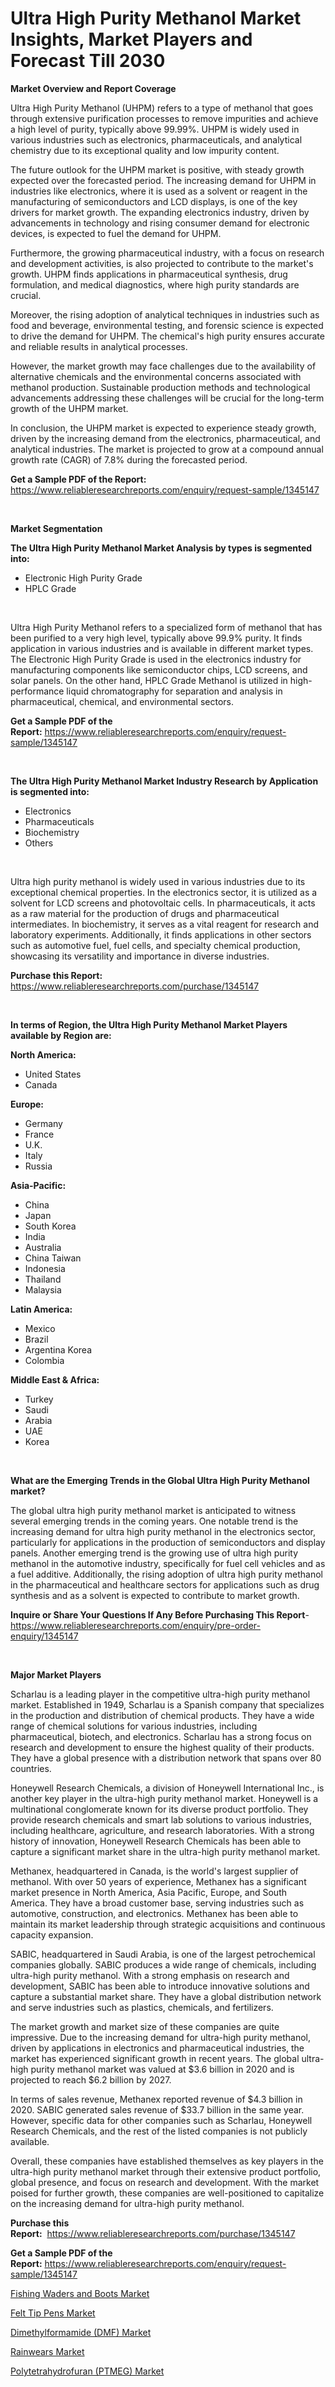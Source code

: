 <p><h1>Ultra High Purity Methanol Market Insights, Market Players and Forecast Till 2030</h1></p><p><strong>Market Overview and Report Coverage</strong></p>
<p><p>Ultra High Purity Methanol (UHPM) refers to a type of methanol that goes through extensive purification processes to remove impurities and achieve a high level of purity, typically above 99.99%. UHPM is widely used in various industries such as electronics, pharmaceuticals, and analytical chemistry due to its exceptional quality and low impurity content.</p><p>The future outlook for the UHPM market is positive, with steady growth expected over the forecasted period. The increasing demand for UHPM in industries like electronics, where it is used as a solvent or reagent in the manufacturing of semiconductors and LCD displays, is one of the key drivers for market growth. The expanding electronics industry, driven by advancements in technology and rising consumer demand for electronic devices, is expected to fuel the demand for UHPM.</p><p>Furthermore, the growing pharmaceutical industry, with a focus on research and development activities, is also projected to contribute to the market's growth. UHPM finds applications in pharmaceutical synthesis, drug formulation, and medical diagnostics, where high purity standards are crucial.</p><p>Moreover, the rising adoption of analytical techniques in industries such as food and beverage, environmental testing, and forensic science is expected to drive the demand for UHPM. The chemical's high purity ensures accurate and reliable results in analytical processes.</p><p>However, the market growth may face challenges due to the availability of alternative chemicals and the environmental concerns associated with methanol production. Sustainable production methods and technological advancements addressing these challenges will be crucial for the long-term growth of the UHPM market.</p><p>In conclusion, the UHPM market is expected to experience steady growth, driven by the increasing demand from the electronics, pharmaceutical, and analytical industries. The market is projected to grow at a compound annual growth rate (CAGR) of 7.8% during the forecasted period.</p></p>
<p><strong>Get a Sample PDF of the Report:</strong> <a href="https://www.reliableresearchreports.com/enquiry/request-sample/1345147">https://www.reliableresearchreports.com/enquiry/request-sample/1345147</a></p>
<p>&nbsp;</p>
<p><strong>Market Segmentation</strong></p>
<p><strong>The Ultra High Purity Methanol Market Analysis by types is segmented into:</strong></p>
<p><ul><li>Electronic High Purity Grade</li><li>HPLC Grade</li></ul></p>
<p>&nbsp;</p>
<p><p>Ultra High Purity Methanol refers to a specialized form of methanol that has been purified to a very high level, typically above 99.9% purity. It finds application in various industries and is available in different market types. The Electronic High Purity Grade is used in the electronics industry for manufacturing components like semiconductor chips, LCD screens, and solar panels. On the other hand, HPLC Grade Methanol is utilized in high-performance liquid chromatography for separation and analysis in pharmaceutical, chemical, and environmental sectors.</p></p>
<p><strong>Get a Sample PDF of the Report:</strong>&nbsp;<a href="https://www.reliableresearchreports.com/enquiry/request-sample/1345147">https://www.reliableresearchreports.com/enquiry/request-sample/1345147</a></p>
<p>&nbsp;</p>
<p><strong>The Ultra High Purity Methanol Market Industry Research by Application is segmented into:</strong></p>
<p><ul><li>Electronics</li><li>Pharmaceuticals</li><li>Biochemistry</li><li>Others</li></ul></p>
<p>&nbsp;</p>
<p><p>Ultra high purity methanol is widely used in various industries due to its exceptional chemical properties. In the electronics sector, it is utilized as a solvent for LCD screens and photovoltaic cells. In pharmaceuticals, it acts as a raw material for the production of drugs and pharmaceutical intermediates. In biochemistry, it serves as a vital reagent for research and laboratory experiments. Additionally, it finds applications in other sectors such as automotive fuel, fuel cells, and specialty chemical production, showcasing its versatility and importance in diverse industries.</p></p>
<p><strong>Purchase this Report:</strong>&nbsp; <a href="https://www.reliableresearchreports.com/purchase/1345147">https://www.reliableresearchreports.com/purchase/1345147</a></p>
<p>&nbsp;</p>
<p><strong>In terms of Region, the Ultra High Purity Methanol Market Players available by Region are:</strong></p>
<p>
    <p> <strong> North America: </strong>
        <ul>
            <li>United States</li>
            <li>Canada</li>
        </ul>
        </p> 
    <p> <strong> Europe: </strong>
        <ul>
            <li>Germany</li>
            <li>France</li>
            <li>U.K.</li>
            <li>Italy</li>
            <li>Russia</li>
        </ul>
        </p> 
    <p> <strong> Asia-Pacific: </strong>
        <ul>
            <li>China</li>
            <li>Japan</li>
            <li>South Korea</li>
            <li>India</li>
            <li>Australia</li>
            <li>China Taiwan</li>
            <li>Indonesia</li>
            <li>Thailand</li>
            <li>Malaysia</li>
        </ul>
        </p> 
    <p> <strong> Latin America: </strong>
        <ul>
            <li>Mexico</li>
            <li>Brazil</li>
            <li>Argentina Korea</li>
            <li>Colombia</li>
        </ul>
        </p> 
    <p> <strong> Middle East & Africa: </strong>
        <ul>
            <li>Turkey</li>
            <li>Saudi</li>
            <li>Arabia</li>
            <li>UAE</li>
            <li>Korea</li>
        </ul>
    </p>
    </p>
<p>&nbsp;</p>
<p><strong>What are the Emerging Trends in the Global Ultra High Purity Methanol market?</strong></p>
<p><p>The global ultra high purity methanol market is anticipated to witness several emerging trends in the coming years. One notable trend is the increasing demand for ultra high purity methanol in the electronics sector, particularly for applications in the production of semiconductors and display panels. Another emerging trend is the growing use of ultra high purity methanol in the automotive industry, specifically for fuel cell vehicles and as a fuel additive. Additionally, the rising adoption of ultra high purity methanol in the pharmaceutical and healthcare sectors for applications such as drug synthesis and as a solvent is expected to contribute to market growth.</p></p>
<p><strong>Inquire or Share Your Questions If Any Before Purchasing This Report</strong>- <a href="https://www.reliableresearchreports.com/enquiry/pre-order-enquiry/1345147">https://www.reliableresearchreports.com/enquiry/pre-order-enquiry/1345147</a></p>
<p>&nbsp;</p>
<p><strong>Major Market Players</strong></p>
<p><p>Scharlau is a leading player in the competitive ultra-high purity methanol market. Established in 1949, Scharlau is a Spanish company that specializes in the production and distribution of chemical products. They have a wide range of chemical solutions for various industries, including pharmaceutical, biotech, and electronics. Scharlau has a strong focus on research and development to ensure the highest quality of their products. They have a global presence with a distribution network that spans over 80 countries.</p><p>Honeywell Research Chemicals, a division of Honeywell International Inc., is another key player in the ultra-high purity methanol market. Honeywell is a multinational conglomerate known for its diverse product portfolio. They provide research chemicals and smart lab solutions to various industries, including healthcare, agriculture, and research laboratories. With a strong history of innovation, Honeywell Research Chemicals has been able to capture a significant market share in the ultra-high purity methanol market.</p><p>Methanex, headquartered in Canada, is the world's largest supplier of methanol. With over 50 years of experience, Methanex has a significant market presence in North America, Asia Pacific, Europe, and South America. They have a broad customer base, serving industries such as automotive, construction, and electronics. Methanex has been able to maintain its market leadership through strategic acquisitions and continuous capacity expansion.</p><p>SABIC, headquartered in Saudi Arabia, is one of the largest petrochemical companies globally. SABIC produces a wide range of chemicals, including ultra-high purity methanol. With a strong emphasis on research and development, SABIC has been able to introduce innovative solutions and capture a substantial market share. They have a global distribution network and serve industries such as plastics, chemicals, and fertilizers.</p><p>The market growth and market size of these companies are quite impressive. Due to the increasing demand for ultra-high purity methanol, driven by applications in electronics and pharmaceutical industries, the market has experienced significant growth in recent years. The global ultra-high purity methanol market was valued at $3.6 billion in 2020 and is projected to reach $6.2 billion by 2027.</p><p>In terms of sales revenue, Methanex reported revenue of $4.3 billion in 2020. SABIC generated sales revenue of $33.7 billion in the same year. However, specific data for other companies such as Scharlau, Honeywell Research Chemicals, and the rest of the listed companies is not publicly available.</p><p>Overall, these companies have established themselves as key players in the ultra-high purity methanol market through their extensive product portfolio, global presence, and focus on research and development. With the market poised for further growth, these companies are well-positioned to capitalize on the increasing demand for ultra-high purity methanol.</p></p>
<p><strong>Purchase this Report:</strong>&nbsp;&nbsp;<a href="https://www.reliableresearchreports.com/purchase/1345147">https://www.reliableresearchreports.com/purchase/1345147</a></p>
<p></p>
<p><strong>Get a Sample PDF of the Report:</strong>&nbsp;<a href="https://www.reliableresearchreports.com/enquiry/request-sample/1345147">https://www.reliableresearchreports.com/enquiry/request-sample/1345147</a></p>
<p><p><a href="https://www.linkedin.com/pulse/fishing-waders-boots-market-insights-players-forecast-till-zrd7e/">Fishing Waders and Boots Market</a></p><p><a href="https://www.linkedin.com/pulse/felt-tip-pens-market-share-amp-new-trends-analysis-report-ezhje/">Felt Tip Pens Market</a></p><p><a href="https://github.com/ruslanpoljakovrd177/Market-Research-Report-List-1/blob/main/dimethylformamide-dmf-market.md">Dimethylformamide (DMF) Market</a></p><p><a href="https://www.linkedin.com/pulse/rainwears-market-size-share-amp-trends-analysis-report-application-mw0ue/">Rainwears Market</a></p><p><a href="https://github.com/gulaimolin/Market-Research-Report-List-1/blob/main/polytetrahydrofuran-ptmeg-market.md">Polytetrahydrofuran (PTMEG) Market</a></p></p>